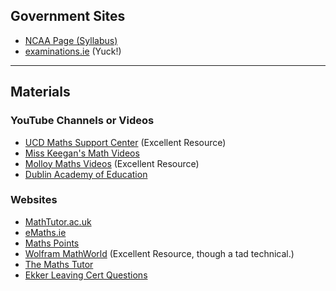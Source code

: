 ## Government Sites
* [NCAA Page (Syllabus)](https://ncca.ie/en/resources/lc-mathematics-syllabus/)
* [examinations.ie](https://www.examinations.ie) (Yuck!)

---

## Materials

### YouTube Channels or Videos
* [UCD Maths Support Center](https://www.ucd.ie/msc/leavingcertificatevideos/) (Excellent Resource)
* [Miss Keegan's Math Videos](https://www.youtube.com/@misskeegansmathvideos6756/videos)
* [Molloy Maths Videos](https://www.molloymaths.com/) (Excellent Resource)
* [Dublin Academy of Education](https://www.youtube.com/@TheDublinAcademyofEducation/videos)

### Websites
* [MathTutor.ac.uk](http://www.mathtutor.ac.uk/)
* [eMaths.ie](http://www.emaths.ie/)
* [Maths Points](https://www.mathspoints.ie/)
* [Wolfram MathWorld](https://mathworld.wolfram.com/Root.html) (Excellent Resource, though a tad technical.)
* [The Maths Tutor](https://www.themathstutor.ie/)
* [Ekker Leaving Cert Questions](https://ekker.ie/ekker-maths-app/leaving-cert-questions/)
